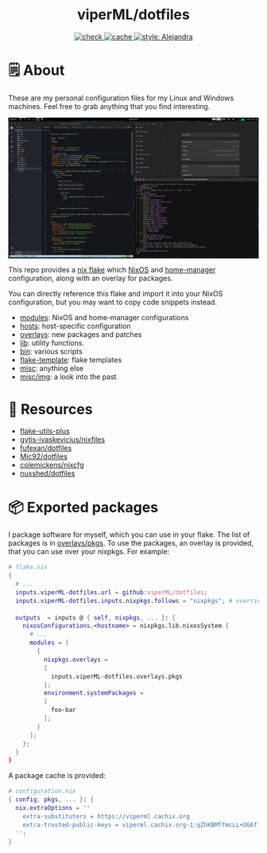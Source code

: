 <h1 align="center">viperML/dotfiles</h1>


<p align="center">
  <a href="https://github.com/viperML/dotfiles/actions/workflows/flake-check.yaml">
  <img alt="check" src="https://img.shields.io/github/workflow/status/viperML/dotfiles/Flake%20check?label=flake%20check">
  </a>
  <a href="https://github.com/viperML/dotfiles/actions/workflows/flake-cache.yaml">
  <img alt="cache" src="https://img.shields.io/github/workflow/status/viperML/dotfiles/Flake%20cache?label=flake%20cache">
  </a>
  <a href="https://github.com/kamadorueda/alejandra">
  <img alt="style: Alejandra" src="https://img.shields.io/badge/code%20style-Alejandra-green.svg">
  </a>
</p>

# 🗒 About

These are my personal configuration files for my Linux and Windows machines. Feel free to grab anything that you find interesting.

<div align="center">
  <div style="display: flex; align-items: flex-start;">
    <img alt="Desktop screenshot" src="./misc/img/20220222.png" width="100%"/>
  </div>
</div>


This repo provides a [nix flake](https://nixos.wiki/wiki/Flakes) which [NixOS](https://nixos.wiki/wiki/NixOS) and [home-manager](https://github.com/nix-community/home-manager) configuration, along with an overlay for packages.

You can directly reference this flake and import it into your NixOS configuration, but you may want to copy code snippets instead.

- [modules](modules): NixOS and home-manager configurations
- [hosts](hosts): host-specific configuration
- [overlays](overlays): new packages and patches
- [lib](lib): utility functions.
- [bin](bin): various scripts
- [flake-template](flake-template): flake templates
- [misc](misc): anything else
- [misc/img](misc/img): a look into the past


# 💾 Resources

- [flake-utils-plus](https://github.com/gytis-ivaskevicius/flake-utils-plus)
- [gytis-ivaskevicius/nixfiles](https://github.com/gytis-ivaskevicius/nixfiles)
- [fufexan/dotfiles](https://github.com/fufexan/dotfiles)
- [Mic92/dotfiles](https://github.com/Mic92/dotfiles)
- [colemickens/nixcfg](https://github.com/colemickens/nixcfg)
- [nuxshed/dotfiles](https://github.com/nuxshed)


# 📦 Exported packages

I package software for myself, which you can use in your flake. The list of packages is in [overlays/pkgs](./overlays/pkgs).
To use the packages, an overlay is provided, that you can use over your nixpkgs. For example:

```nix
# flake.nix
{
  # ...
  inputs.viperML-dotfiles.url = github:viperML/dotfiles;
  inputs.viperML-dotfiles.inputs.nixpkgs.follows = "nixpkgs"; # override my nixpkgs lock

  outputs  = inputs @ { self, nixpkgs, ... }: {
    nixosConfigurations.<hostname> = nixpkgs.lib.nixosSystem {
      # ...
      modules = [
        {
          nixpkgs.overlays =
          [
            inputs.viperML-dotfiles.overlays.pkgs
          ];
          environment.systemPackages =
          [
            foo-bar
          ];
        }
      ];
    };
  }
}
```

A package cache is provided:

```nix
# configuration.nix
{ config, pkgs, ... }: {
  nix.extraOptions = ''
    extra-substituters = https://viperml.cachix.org
    extra-trusted-public-keys = viperml.cachix.org-1:qZhKBMTfmcLL+OG6fj/hzsMEedgKvZVFRRAhq7j8Vh8=
  '';
}
```
